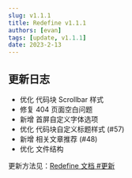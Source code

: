 ```yaml
---
slug: v1.1.1
title: Redefine v1.1.1
authors: [evan]
tags: [update, v1.1.1]
date: 2023-2-13
---
```

## 更新日志
- 优化 代码块 Scrollbar 样式
- 修复 404 页面空白问题
- 新增 首屏自定义字体选项
- 优化 代码块自定义标题样式 (#57)
- 新增 相关文章推荐 (#48)
- 优化 文件结构

更新方法见：[Redefine 文档 #更新](https://redefine-docs.evanluo.top/docs/quick-start/update)
